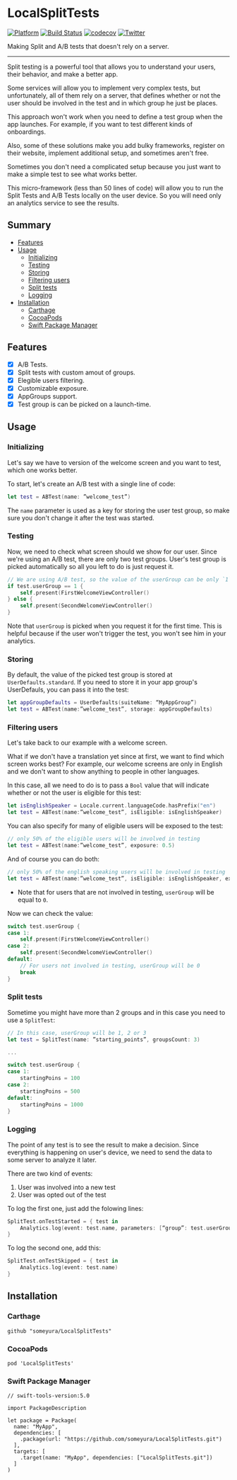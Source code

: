 # LocalSplitTests

[![Platform](https://img.shields.io/badge/platform-iOS%20%7C%20macOS%20%7C%20tvOS%20%7C%20watchOS-green.svg)](http://cocoadocs.org/docsets/ReactiveKit/)
[![Build Status](https://github.com/someyura/LocalSplitTests/workflows/build/badge.svg)](https://github.com/someyura/LocalSplitTests/workflows/build) [![codecov](https://codecov.io/gh/someyura/LocalSplitTests/branch/master/graph/badge.svg?token=GPVT295OZX)](https://codecov.io/gh/someyura/LocalSplitTests) [![Twitter](https://img.shields.io/badge/twitter-%40yuryimashev-blue)](https://twitter.com/yuryimashev)

Making Split and A/B tests that doesn't rely on a server.

---
Split testing is a powerful tool that allows you to understand your users, their behavior, and make a better app. 

Some services will allow you to implement very complex tests, but unfortunately, all of them rely on a server, that defines whether or not the user should be involved in the test and in which group he just be places. 

This approach won't work when you need to define a test group when the app launches. For example, if you want to test different kinds of onboardings.

Also, some of these solutions make you add bulky frameworks, register on their website, implement additional setup, and sometimes aren't free.

Sometimes you don't need a complicated setup because you just want to make a simple test to see what works better. 

This micro-framework (less than 50 lines of code) will allow you to run the Split Tests and A/B Tests locally on the user device. So you will need only an analytics service to see the results.

## Summary

* [Features](#features)
* [Usage](#usage)
  * [Initializing](#initializing)
  * [Testing](#testing)
  * [Storing](#storing)
  * [Filtering users](#filtering-users)
  * [Split tests](#split-tests)
  * [Logging](#logging)
* [Installation](#installation)
  * [Carthage](#carthage)
  * [CocoaPods](#cocoapods)
  * [Swift Package Manager](#swift-package-manager)

## Features

- [X] A/B Tests.
- [X] Split tests with custom amout of groups.
- [X] Elegible users filtering.
- [X] Customizable exposure.
- [X] AppGroups support.
- [X] Test group is can be picked on a launch-time.

## Usage

### Initializing 

Let's say we have to version of the welcome screen and you want to test, which one works better. 

To start, let's create an A/B test with a single line of code:

```swift
let test = ABTest(name: ”welcome_test”)
```

The `name` parameter is used as a key for storing the user test group, so make sure you don't change it after the test was started.

### Testing

Now, we need to check what screen should we show for our user. Since we're using an A/B test, there are only two test groups. User's test group is picked automatically so all you left to do is just request it.

```swift
// We are using A/B test, so the value of the userGroup can be only `1` or `2`
if test.userGroup == 1 {
	self.present(FirstWelcomeViewController()
} else {
	self.present(SecondWelcomeViewController()
}
```

Note that `userGroup` is picked when you request it for the first time. This is helpful because if the user won't trigger the test, you won't see him in your analytics.

### Storing

By default, the value of the picked test group is stored at `UserDefaults.standard`. 
If you need to store it in your app group's UserDefauls, you can pass it into the test:

```swift
let appGroupDefaults = UserDefaults(suiteName: “MyAppGroup”)
let test = ABTest(name:”welcome_test”, storage: appGroupDefaults)
```

### Filtering users

Let's take back to our example with a welcome screen. 

What if we don't have a translation yet since at first, we want to find which screen works best?
For example, our welcome screens are only in English and we don't want to show anything to people in other languages.

In this case, all we need to do is to pass a `Bool` value that will indicate whether or not the user is eligible for this test:

```swift
let isEnglishSpeaker = Locale.current.languageCode.hasPrefix("en")
let test = ABTest(name:”welcome_test”, isEligible: isEnglishSpeaker)
```

You can also specify for many of eligible users will be exposed to the test:

```swift
// only 50% of the eligible users will be involved in testing
let test = ABTest(name:”welcome_test”, exposure: 0.5)
```

And of course you can do both:

```swift
// only 50% of the english speaking users will be involved in testing
let test = ABTest(name:”welcome_test”, isEligible: isEnglishSpeaker, exposure: 0.5)
```

* Note that for users that are not involved in testing, `userGroup` will be equal to `0`.

Now we can check the value:

```swift
switch test.userGroup {
case 1:
	self.present(FirstWelcomeViewController()
case 2:
	self.present(SecondWelcomeViewController()
default:
	// For users not involved in testing, userGroup will be 0
	break
}
```

### Split tests

Sometime you might have more than 2 groups and in this case you need to use a `SplitTest`:

```swift
// In this case, userGroup will be 1, 2 or 3
let test = SplitTest(name: ”starting_points”, groupsCount: 3)

...

switch test.userGroup {
case 1:
	startingPoins = 100
case 2:
	startingPoins = 500
default:
	startingPoins = 1000
}
```

### Logging

The point of any test is to see the result to make a decision. Since everything is happening on user's device, we need to send the data to some server to analyze it later.

There are two kind of events:
1. User was involved into a new test
2. User was opted out of the test

To log the first one, just add the folowing lines: 

```swift
SplitTest.onTestStarted = { test in
	Analytics.log(event: test.name, parameters: [“group”: test.userGroup])
}
```

To log the second one, add this:

```swift
SplitTest.onTestSkipped = { test in
	Analytics.log(event: test.name)
}
```

## Installation

### Carthage
```
github "someyura/LocalSplitTests"
```

### CocoaPods

```
pod 'LocalSplitTests'
```

### Swift Package Manager

```
// swift-tools-version:5.0

import PackageDescription

let package = Package(
  name: "MyApp",
  dependencies: [
    .package(url: "https://github.com/someyura/LocalSplitTests.git")
  ],
  targets: [
    .target(name: "MyApp", dependencies: ["LocalSplitTests.git"])
  ]
)
```
